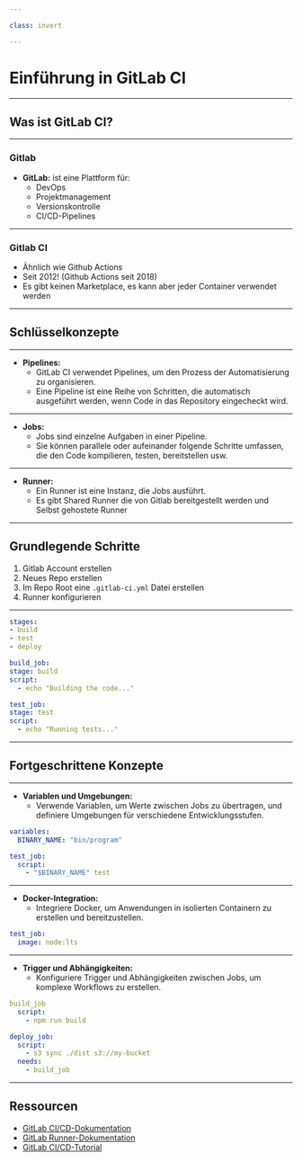```yaml
---

class: invert

---
```


# Einführung in GitLab CI

---

## Was ist GitLab CI?

---

### Gitlab

- **GitLab:** ist eine Plattform für: 
    - DevOps
    - Projektmanagement
    - Versionskontrolle
    - CI/CD-Pipelines

---

### Gitlab CI

- Ähnlich wie Github Actions
- Seit 2012! (Github Actions seit 2018)
- Es gibt keinen Marketplace, es kann aber jeder Container verwendet werden

---

## Schlüsselkonzepte

---

- **Pipelines:** 
    - GitLab CI verwendet Pipelines, um den Prozess der Automatisierung zu organisieren.
    - Eine Pipeline ist eine Reihe von Schritten, die automatisch ausgeführt werden, wenn Code in das Repository eingecheckt wird.

---

- **Jobs:**
    - Jobs sind einzelne Aufgaben in einer Pipeline.
    - Sie können parallele oder aufeinander folgende Schritte umfassen, die den Code kompilieren, testen, bereitstellen usw.

---

- **Runner:**
    - Ein Runner ist eine Instanz, die Jobs ausführt.
    - Es gibt Shared Runner die von Gitlab bereitgestellt werden und Selbst gehostete Runner

---

## Grundlegende Schritte

1. Gitlab Account erstellen
2. Neues Repo erstellen
3. Im Repo Root eine `.gitlab-ci.yml` Datei erstellen
4. Runner konfigurieren

---

 ```yaml
stages:
 - build
 - test
 - deploy

build_job:
 stage: build
 script:
   - echo "Building the code..."

test_job:
 stage: test
 script:
   - echo "Running tests..."
```

---

## Fortgeschrittene Konzepte

---

- **Variablen und Umgebungen:** 
    - Verwende Variablen, um Werte zwischen Jobs zu übertragen, und definiere Umgebungen für verschiedene Entwicklungsstufen.

```yaml
variables:
  BINARY_NAME: "bin/program"

test_job:
  script: 
    - "$BINARY_NAME" test
```

---

- **Docker-Integration:**
    - Integriere Docker, um Anwendungen in isolierten Containern zu erstellen und bereitzustellen.

```yaml
test_job:
  image: node:lts
```

---

- **Trigger und Abhängigkeiten:**
    - Konfiguriere Trigger und Abhängigkeiten zwischen Jobs, um komplexe Workflows zu erstellen.

```yaml
build_job
  script:
    - npm run build

deploy_job:
  script:
    - s3 sync ./dist s3://my-bucket
  needs:
    - build_job
```

---

## Ressourcen

- [GitLab CI/CD-Dokumentation](https://docs.gitlab.com/ee/ci/)
- [GitLab Runner-Dokumentation](https://docs.gitlab.com/runner/)
- [GitLab CI/CD-Tutorial](https://www.tutorialspoint.com/gitlab/gitlab_ci_cd.htm)

